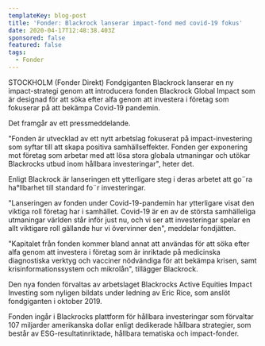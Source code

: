 ```yaml
---
templateKey: blog-post
title: 'Fonder: Blackrock lanserar impact-fond med covid-19 fokus'
date: 2020-04-17T12:48:38.403Z
sponsored: false
featured: false
tags:
  - Fonder
---
```

STOCKHOLM (Fonder Direkt) Fondgiganten Blackrock lanserar en ny impact-strategi genom att introducera fonden Blackrock Global Impact som är designad för att söka efter alfa genom att investera i företag som fokuserar på att bekämpa Covid-19 pandemin.

Det framgår av ett pressmeddelande.

"Fonden är utvecklad av ett nytt arbetslag fokuserat på impact-investering som syftar till att skapa positiva samhällseffekter. Fonden ger exponering mot företag som arbetar med att lösa stora globala utmaningar och utökar Blackrocks utbud inom hållbara investeringar", heter det.

Enligt Blackrock är lanseringen ett ytterligare steg i deras arbetet att go¨ra ha°llbarhet till standard fo¨r investeringar.

"Lanseringen av fonden under Covid-19-pandemin har ytterligare visat den viktiga roll företag har i samhället. Covid-19 är en av de största samhälleliga utmaningar världen står inför just nu, och vi ser att investeringar spelar en allt viktigare roll gällande hur vi övervinner den", meddelar fondjätten.

"Kapitalet från fonden kommer bland annat att användas för att söka efter alfa genom att investera i företag som är inriktade på medicinska diagnostiska verktyg och vacciner nödvändiga för att bekämpa krisen, samt krisinformationssystem och mikrolån", tillägger Blackrock.

Den nya fonden förvaltas av arbetslaget Blackrocks Active Equities Impact Investing som nyligen bildats under ledning av Eric Rice, som anslöt fondgiganten i oktober 2019.

Fonden ingår i Blackrocks plattform för hållbara investeringar som förvaltar 107 miljarder amerikanska dollar enligt dedikerade hållbara strategier, som består av ESG-resultatinriktade, hållbara tematiska och impact-fonder.